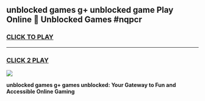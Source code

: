 
## unblocked games g+ unblocked game Play Online 👋 Unblocked Games #nqpcr
<h3>
<a href="https://premium.freeplayer.one?title=unblocked_games_g+&ref=21F">CLICK TO PLAY</a></h3>
<hr>

<h3>
<a href="https://premium.freeplayer.one?title=unblocked_games_g+&ref=21F">CLICK 2 PLAY</a>
  
</h3>

<a href="https://premium.freeplayer.one?title=unblocked_games_g+&ref=21F/"><img src="https://clearcache.store/games.png"></a>


**unblocked games g+ games unblocked: Your Gateway to Fun and Accessible Online Gaming**
